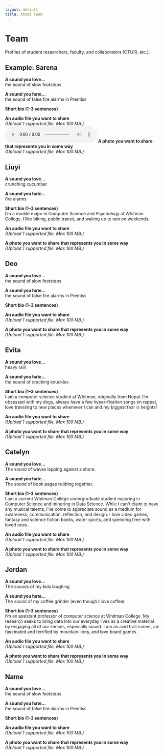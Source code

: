 ```yaml
---
layout: default
title: About Team
---
```


# Team

Profiles of student researchers, faculty, and collaborators (CTUIR, etc.).

## Example: Sarena 

**A sound you love...**  
the sound of slow footsteps  

**A sound you hate...**  
the sound of false fire alarms in Prentiss  

**Short bio (1–3 sentences)**  
<!-- Write your bio here, similar to the example given -->  

**An audio file you want to share**  
*(Upload 1 supported file. Max 100 MB.)*  
<audio controls>
  <source src="audio/footsteps.mp3" type="audio/mpeg">
</audio>
**A photo you want to share that represents you in some way**  
*(Upload 1 supported file. Max 100 MB.)*  

## Liuyi 

**A sound you love...**  
crunching cucumber 

**A sound you hate...**  
fire alarms

**Short bio (1–3 sentences)**  
I’m a double major in Computer Science and Psychology at Whitman College. I like biking, public transit, and waking up to rain on weekends.

**An audio file you want to share**  
*(Upload 1 supported file. Max 100 MB.)*  

**A photo you want to share that represents you in some way**  
*(Upload 1 supported file. Max 100 MB.)*  


## Deo 

**A sound you love...**  
the sound of slow footsteps  

**A sound you hate...**  
the sound of false fire alarms in Prentiss  

**Short bio (1–3 sentences)**  
<!-- Write your bio here, similar to the example given -->  

**An audio file you want to share**  
*(Upload 1 supported file. Max 100 MB.)*  

**A photo you want to share that represents you in some way**  
*(Upload 1 supported file. Max 100 MB.)*  


## Evita 

**A sound you love...**  
heavy rain 

**A sound you hate...**  
the sound of cracking knuckles

**Short bio (1–3 sentences)**  
I am a computer science student at Whitman, originally from Nepal. I’m obsessed with my dogs, always have a few hyper-fixation songs on repeat,  love traveling to new places whenever I can and my biggest fear is heights! 

**An audio file you want to share**  
*(Upload 1 supported file. Max 100 MB.)*  

**A photo you want to share that represents you in some way**  
*(Upload 1 supported file. Max 100 MB.)*  


## Catelyn 

**A sound you love...**  
The sound of waves lapping against a shore. 

**A sound you hate...**  
The sound of book pages rubbing together.

**Short bio (1–3 sentences)**  
I am a current Whitman College undergraduate student majoring in Computer Science and minoring in Data Science.  While I can't claim to have any musical talents, I've come to appreciate sound as a medium for awareness, communication, reflection, and design.  I love video games, fantasy and science fiction books, water sports, and spending time with loved ones. 

**An audio file you want to share**  
*(Upload 1 supported file. Max 100 MB.)*  

**A photo you want to share that represents you in some way**  
*(Upload 1 supported file. Max 100 MB.)*  

## Jordan 

**A sound you love...**  
The sounds of my kids laughing

**A sound you hate...**  
The sound of my coffee grinder (even though I love coffee)  

**Short bio (1–3 sentences)**  
I’m an assistant professor of computer science at Whitman College. My research seeks to bring data into our everyday lives as a creative material by engaging all of our senses, especially sound. I am an avid trail runner, am fascinated and terrified by mountain lions, and love board games.

**An audio file you want to share**  
*(Upload 1 supported file. Max 100 MB.)*  

**A photo you want to share that represents you in some way**  
*(Upload 1 supported file. Max 100 MB.)*  

## Name

**A sound you love...**  
the sound of slow footsteps

**A sound you hate...**  
the sound of false fire alarms in Prentiss  

**Short bio (1–3 sentences)**  
<!-- Write your bio here, similar to the example given -->  

**An audio file you want to share**  
*(Upload 1 supported file. Max 100 MB.)*  

**A photo you want to share that represents you in some way**  
*(Upload 1 supported file. Max 100 MB.)*  
